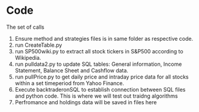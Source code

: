 # Code

The set of calls 

1. Ensure method and strategies files is in same folder as respective code.
2. run CreateTable.py
3. run SP500wiki.py to extract all stock tickers in S&P500 according to Wikipedia.
4. run pulldata2.py to update SQL tables: General information, Income Statement, Balance Sheet and Cashflow data.
5. run pullPrice.py to get daily price and intraday price data for all stocks within a set timeperiod from Yahoo Finance.
6. Execute backtraderonSQL to establish connection between SQL files and python code. This is where we will test out traidng algorithms
7. Perfromance and holdings data will be saved in files here
